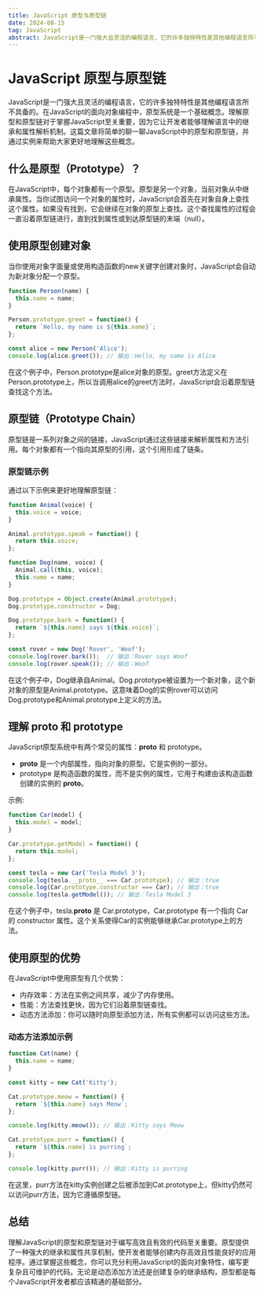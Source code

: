 ```yaml
---
title: JavaScript 原型与原型链
date: 2024-08-15
tag: JavaScript
abstract: JavaScript是一门强大且灵活的编程语言，它的许多独特特性是其他编程语言所不具备的。在JavaScript的面向对象编程中，原型系统是一个基础概念。理解原型和原型链对于掌握JavaScript至关重要，因为它让开发者能够理解语言中的继承和属性解析机制。
---
```


# JavaScript 原型与原型链

JavaScript是一门强大且灵活的编程语言，它的许多独特特性是其他编程语言所不具备的。在JavaScript的面向对象编程中，原型系统是一个基础概念。理解原型和原型链对于掌握JavaScript至关重要，因为它让开发者能够理解语言中的继承和属性解析机制。这篇文章将简单的聊一聊JavaScript中的原型和原型链，并通过实例来帮助大家更好地理解这些概念。

## 什么是原型（Prototype）？

在JavaScript中，每个对象都有一个原型。原型是另一个对象，当前对象从中继承属性。当你试图访问一个对象的属性时，JavaScript会首先在对象自身上查找这个属性。如果没有找到，它会继续在对象的原型上查找。这个查找属性的过程会一直沿着原型链进行，直到找到属性或到达原型链的末端（null）。

## 使用原型创建对象

当你使用对象字面量或使用构造函数的new关键字创建对象时，JavaScript会自动为新对象分配一个原型。

```javascript
function Person(name) {
  this.name = name;
}

Person.prototype.greet = function() {
  return `Hello, my name is ${this.name}`;
};

const alice = new Person('Alice');
console.log(alice.greet()); // 输出：Hello, my name is Alice
```

在这个例子中，Person.prototype是alice对象的原型。greet方法定义在Person.prototype上，所以当调用alice的greet方法时，JavaScript会沿着原型链查找这个方法。

## 原型链（Prototype Chain）

原型链是一系列对象之间的链接，JavaScript通过这些链接来解析属性和方法引用。每个对象都有一个指向其原型的引用，这个引用形成了链条。

### 原型链示例

通过以下示例来更好地理解原型链：

```javascript
function Animal(voice) {
  this.voice = voice;
}

Animal.prototype.speak = function() {
  return this.voice;
};

function Dog(name, voice) {
  Animal.call(this, voice);
  this.name = name;
}

Dog.prototype = Object.create(Animal.prototype);
Dog.prototype.constructor = Dog;

Dog.prototype.bark = function() {
  return `${this.name} says ${this.voice}`;
};

const rover = new Dog('Rover', 'Woof');
console.log(rover.bark());  // 输出：Rover says Woof
console.log(rover.speak()); // 输出：Woof
```

在这个例子中，Dog继承自Animal。Dog.prototype被设置为一个新对象，这个新对象的原型是Animal.prototype。这意味着Dog的实例rover可以访问Dog.prototype和Animal.prototype上定义的方法。

## 理解 __proto__ 和 prototype

JavaScript原型系统中有两个常见的属性：__proto__ 和 prototype。

- __proto__ 是一个内部属性，指向对象的原型。它是实例的一部分。
- prototype 是构造函数的属性，而不是实例的属性，它用于构建由该构造函数创建的实例的 __proto__。

示例:

```javascript
function Car(model) {
  this.model = model;
}

Car.prototype.getModel = function() {
  return this.model;
};

const tesla = new Car('Tesla Model 3');
console.log(tesla.__proto__ === Car.prototype); // 输出：true
console.log(Car.prototype.constructor === Car); // 输出：true
console.log(tesla.getModel()); // 输出：Tesla Model 3
```

在这个例子中，tesla.__proto__ 是 Car.prototype，Car.prototype 有一个指向 Car 的 constructor 属性。这个关系使得Car的实例能够继承Car.prototype上的方法。

## 使用原型的优势

在JavaScript中使用原型有几个优势：

- 内存效率：方法在实例之间共享，减少了内存使用。
- 性能：方法查找更快，因为它们沿着原型链查找。
- 动态方法添加：你可以随时向原型添加方法，所有实例都可以访问这些方法。

### 动态方法添加示例

```javascript
function Cat(name) {
  this.name = name;
}

const kitty = new Cat('Kitty');

Cat.prototype.meow = function() {
  return `${this.name} says Meow`;
};

console.log(kitty.meow()); // 输出：Kitty says Meow

Cat.prototype.purr = function() {
  return `${this.name} is purring`;
};

console.log(kitty.purr()); // 输出：Kitty is purring
```

在这里，purr方法在kitty实例创建之后被添加到Cat.prototype上，但kitty仍然可以访问purr方法，因为它遵循原型链。

## 总结

理解JavaScript的原型和原型链对于编写高效且有效的代码至关重要。原型提供了一种强大的继承和属性共享机制，使开发者能够创建内存高效且性能良好的应用程序。通过掌握这些概念，你可以充分利用JavaScript的面向对象特性，编写更复杂且可维护的代码。无论是动态添加方法还是创建复杂的继承结构，原型都是每个JavaScript开发者都应该精通的基础部分。
